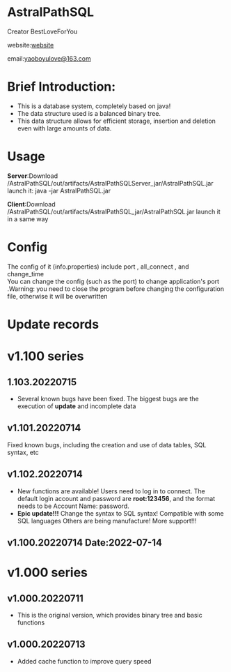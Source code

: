 # AstralPathSQL
   Creator BestLoveForYou  
   
   website:[website](http://www.godserver.cn/)  
      
   email:yaoboyulove@163.com  

# Brief Introduction:
- This is a database system, completely based on java!
- The data structure used is a balanced binary tree.
- This data structure allows for efficient storage, insertion and deletion even with large amounts of data. 

# Usage
**Server**:Download /AstralPathSQL/out/artifacts/AstralPathSQLServer_jar/AstralPathSQL.jar  
launch it: java -jar AstralPathSQL.jar

**Client**:Download /AstralPathSQL/out/artifacts/AstralPathSQL_jar/AstralPathSQL.jar
launch it in a same way

# Config
The config of it (info.properties) include port , all_connect , and change_time   
You can change the config (such as the port) to change application's port .Warning: you need to close the program before changing the configuration file, otherwise it will be overwritten

# Update records

# v1.100 series

 ## 1.103.20220715
- Several known bugs have been fixed. The biggest bugs are the execution of **update** and incomplete data

 ## v1.101.20220714
Fixed known bugs, including the creation and use of data tables, SQL syntax, etc
 ## v1.102.20220714
- New functions are available! Users need to log in to connect. The default login account and password are **root:123456**, and the format needs to be
Account Name: password.
 - **Epic update!!!**
  Change the syntax to SQL syntax! Compatible with some SQL languages Others are being manufacture!
  More support!!!
 ## v1.100.20220714 Date:2022-07-14

# v1.000 series
   ## v1.000.20220711
   - This is the original version, which provides binary tree and basic functions

   ## v1.000.20220713
   - Added cache function to improve query speed


